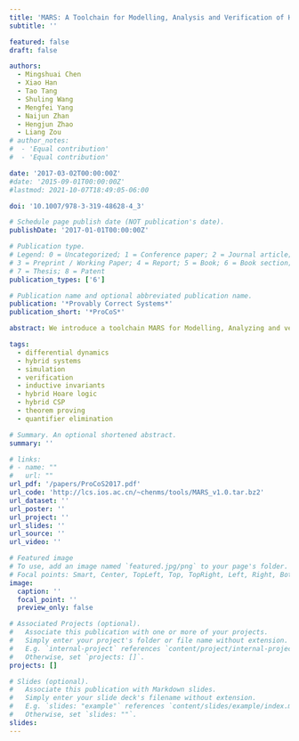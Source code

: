 ```yaml
---
title: 'MARS: A Toolchain for Modelling, Analysis and Verification of Hybrid Systems'
subtitle: ''

featured: false
draft: false

authors:
  - Mingshuai Chen
  - Xiao Han
  - Tao Tang
  - Shuling Wang
  - Mengfei Yang
  - Naijun Zhan
  - Hengjun Zhao
  - Liang Zou
# author_notes:
#  - 'Equal contribution'
#  - 'Equal contribution'

date: '2017-03-02T00:00:00Z'
#date: '2015-09-01T00:00:00Z'
#lastmod: 2021-10-07T18:49:05-06:00

doi: '10.1007/978-3-319-48628-4_3'

# Schedule page publish date (NOT publication's date).
publishDate: '2017-01-01T00:00:00Z'

# Publication type.
# Legend: 0 = Uncategorized; 1 = Conference paper; 2 = Journal article;
# 3 = Preprint / Working Paper; 4 = Report; 5 = Book; 6 = Book section;
# 7 = Thesis; 8 = Patent
publication_types: ['6']

# Publication name and optional abbreviated publication name.
publication: '*Provably Correct Systems*'
publication_short: '*ProCoS*'

abstract: We introduce a toolchain MARS for Modelling, Analyzing and veRifying hybrid Systems we developed in the past years. Using MARS, we build executable models of hybrid systems using the industrial standard environment Simulink/Stateflow, which facilitates analysis by simulation. To complement simulation, formal verification of Simulink/Stateflow models is conducted in the toolchain via the following steps. First, we translate Simulink/Stateflow diagrams to Hybrid CSP (HCSP) processes by an automatic translator Sim2HCSP, where HCSP is an extension of CSP for formally modelling hybrid systems; Second, to justify the translation, another automatic translator HCSP2Sim that translates from HCSP to Simulink is provided, so that the consistency between the original Simulink/Stateflow model and the translated HCSP formal model can be checked by co-simulation; Then, the HCSP processes obtained in the first step are verified by an interactive Hybrid Hoare Logic (HHL) prover; During the verification, an invariant generator independent of the theorem prover for synthesizing invariants for differential equations and loops is needed. We demonstrate the toolchain by analysis and verification of a descent guidance control program of a lunar lander, which is a real-world industry example.

tags:
  - differential dynamics
  - hybrid systems
  - simulation
  - verification
  - inductive invariants
  - hybrid Hoare logic
  - hybrid CSP
  - theorem proving
  - quantifier elimination

# Summary. An optional shortened abstract.
summary: ''

# links:
# - name: ""
#   url: ""
url_pdf: '/papers/ProCoS2017.pdf'
url_code: 'http://lcs.ios.ac.cn/~chenms/tools/MARS_v1.0.tar.bz2'
url_dataset: ''
url_poster: ''
url_project: ''
url_slides: ''
url_source: ''
url_video: ''

# Featured image
# To use, add an image named `featured.jpg/png` to your page's folder.
# Focal points: Smart, Center, TopLeft, Top, TopRight, Left, Right, BottomLeft, Bottom, BottomRight.
image:
  caption: ''
  focal_point: ''
  preview_only: false

# Associated Projects (optional).
#   Associate this publication with one or more of your projects.
#   Simply enter your project's folder or file name without extension.
#   E.g. `internal-project` references `content/project/internal-project/index.md`.
#   Otherwise, set `projects: []`.
projects: []

# Slides (optional).
#   Associate this publication with Markdown slides.
#   Simply enter your slide deck's filename without extension.
#   E.g. `slides: "example"` references `content/slides/example/index.md`.
#   Otherwise, set `slides: ""`.
slides:
---
```


<!-- {{% callout note %}}
Click the _Cite_ button above to demo the feature to enable visitors to import publication metadata into their reference management software.
{{% /callout %}} -->
